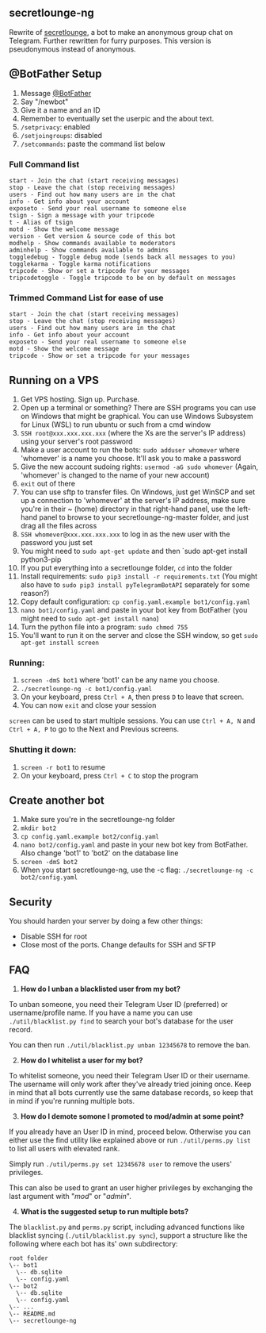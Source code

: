 secretlounge-ng
---------------
Rewrite of [secretlounge](https://github.com/6697/secretlounge), a bot to make an anonymous group chat on Telegram.
Further rewritten for furry purposes. This version is pseudonymous instead of anonymous.


## @BotFather Setup
1. Message [@BotFather](https://t.me/BotFather)
2. Say "/newbot"
3. Give it a name and an ID
4. Remember to eventually set the userpic and the about text.
5. `/setprivacy`: enabled
6. `/setjoingroups`: disabled
7. `/setcommands`: paste the command list below

### Full Command list
```
start - Join the chat (start receiving messages)
stop - Leave the chat (stop receiving messages)
users - Find out how many users are in the chat
info - Get info about your account
exposeto - Send your real username to someone else
tsign - Sign a message with your tripcode
t - Alias of tsign
motd - Show the welcome message
version - Get version & source code of this bot
modhelp - Show commands available to moderators
adminhelp - Show commands available to admins
toggledebug - Toggle debug mode (sends back all messages to you)
togglekarma - Toggle karma notifications
tripcode - Show or set a tripcode for your messages
tripcodetoggle - Toggle tripcode to be on by default on messages
```

### Trimmed Command List for ease of use
```
start - Join the chat (start receiving messages)
stop - Leave the chat (stop receiving messages)
users - Find out how many users are in the chat
info - Get info about your account
exposeto - Send your real username to someone else
motd - Show the welcome message
tripcode - Show or set a tripcode for your messages
```

## Running on a VPS
1. Get VPS hosting. Sign up. Purchase.
3. Open up a terminal or something? There are SSH programs you can use on Windows that might be graphical. You can use Windows Subsystem for Linux (WSL) to run ubuntu or such from a cmd window
2. `SSH root@xxx.xxx.xxx.xxx` (where the Xs are the server's IP address) using your server's root password
3. Make a user account to run the bots: `sudo adduser whomever` where 'whomever' is a name you choose. It'll ask you to make a password
4. Give the new account sudoing rights: `usermod -aG sudo whomever` (Again, 'whomever' is changed to the name of your new account)
5. `exit` out of there
6. You can use sftp to transfer files. On Windows, just get WinSCP and set up a connection to 'whomever' at the server's IP address, make sure you're in their ~ (home) directory in that right-hand panel, use the left-hand panel to browse to your secretlounge-ng-master folder, and just drag all the files across
7. `SSH whomever@xxx.xxx.xxx.xxx` to log in as the new user with the password you just set
8. You might need to `sudo apt-get update` and then `sudo apt-get install python3-pip
9. If you put everything into a secretlounge folder, `cd` into the folder
10. Install requirements: `sudo pip3 install -r requirements.txt` (You might also have to `sudo pip3 install pyTelegramBotAPI` separately for some reason?)
11. Copy default configuration: `cp config.yaml.example bot1/config.yaml`
12. `nano bot1/config.yaml` and paste in your bot key from BotFather (you might need to `sudo apt-get install nano`)
13. Turn the python file into a program: `sudo chmod 755`
14. You'll want to run it on the server and close the SSH window, so get `sudo apt-get install screen`

### Running:
1. `screen -dmS bot1` where 'bot1' can be any name you choose.
2. `./secretlounge-ng -c bot1/config.yaml`
3. On your keyboard, press `Ctrl + A`, then press `D` to leave that screen.
4. You can now `exit` and close your session

`screen` can be used to start multiple sessions. You can use `Ctrl + A, N` and `Ctrl + A, P` to go to the Next and Previous screens.

### Shutting it down:
1. `screen -r bot1` to resume
2. On your keyboard, press `Ctrl + C` to stop the program

## Create another bot
1. Make sure you're in the secretlounge-ng folder
1. `mkdir bot2`
2. `cp config.yaml.example bot2/config.yaml`
3. `nano bot2/config.yaml` and paste in your new bot key from BotFather. Also change 'bot1' to 'bot2' on the database line
4. `screen -dmS bot2`
5. When you start secretlounge-ng, use the -c flag: `./secretlounge-ng -c bot2/config.yaml`

## Security
You should harden your server by doing a few other things:
- Disable SSH for root
- Close most of the ports. Change defaults for SSH and SFTP

## FAQ

1. **How do I unban a blacklisted user from my bot?**

To unban someone, you need their Telegram User ID (preferred) or username/profile name.
If you have a name you can use `./util/blacklist.py find` to search your bot's database for the user record.

You can then run `./util/blacklist.py unban 12345678` to remove the ban.

2. **How do I whitelist a user for my bot?**

To whitelist someone, you need their Telegram User ID or their username. The username will only work after they've already tried joining once. Keep in mind that all bots currently use the same database records, so keep that in mind if you're running multiple bots.

3. **How do I demote somone I promoted to mod/admin at some point?**

If you already have an User ID in mind, proceed below.
Otherwise you can either use the find utility like explained above or run
`./util/perms.py list` to list all users with elevated rank.

Simply run `./util/perms.py set 12345678 user` to remove the users' privileges.

This can also be used to grant an user higher privileges by exchanging the last argument with "*mod*" or "*admin*".

4. **What is the suggested setup to run multiple bots?**

The `blacklist.py` and `perms.py` script, including advanced functions like blacklist syncing
(`./util/blacklist.py sync`), support a structure like the following where each bot
has its' own subdirectory:

```
root folder
\-- bot1
  \-- db.sqlite
  \-- config.yaml
\-- bot2
  \-- db.sqlite
  \-- config.yaml
\-- ...
\-- README.md
\-- secretlounge-ng
```
